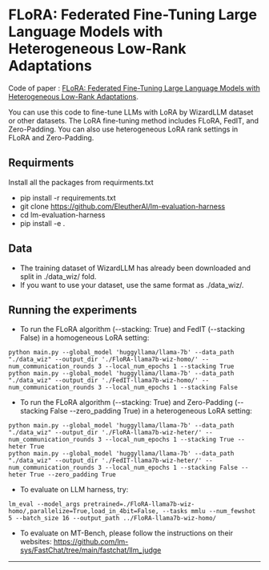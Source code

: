 # FLoRA: Federated Fine-Tuning Large Language Models with Heterogeneous Low-Rank Adaptations
Code of paper : [FLoRA: Federated Fine-Tuning Large Language Models with Heterogeneous Low-Rank Adaptations](https://arxiv.org/pdf/2409.05976).

You can use this code to fine-tune LLMs with LoRA by WizardLLM dataset or other datasets.
The LoRA fine-tuning method includes FLoRA, FedIT, and Zero-Padding. You can also use heterogeneous LoRA rank settings in FLoRA and Zero-Padding.

## Requirments
Install all the packages from requirments.txt
* pip install -r requirements.txt
* git clone https://github.com/EleutherAI/lm-evaluation-harness
* cd lm-evaluation-harness
* pip install -e .

## Data
* The training dataset of WizardLLM has already been downloaded and split in ./data_wiz/ fold.
* If you want to use your dataset, use the same format as ./data_wiz/.

## Running the experiments
* To run the FLoRA algorithm (--stacking: True) and FedIT (--stacking False) in a homogeneous LoRA setting:
```
python main.py --global_model 'huggyllama/llama-7b' --data_path  "./data_wiz" --output_dir './FloRA-llama7b-wiz-homo/' --num_communication_rounds 3 --local_num_epochs 1 --stacking True
python main.py --global_model 'huggyllama/llama-7b' --data_path  "./data_wiz" --output_dir './FedIT-llama7b-wiz-homo/' --num_communication_rounds 3 --local_num_epochs 1 --stacking False
```
* To run the FLoRA algorithm (--stacking: True) and Zero-Padding (--stacking False --zero_padding True) in a heterogeneous LoRA setting:
```
python main.py --global_model 'huggyllama/llama-7b' --data_path  "./data_wiz" --output_dir './FloRA-llama7b-wiz-heter/' --num_communication_rounds 3 --local_num_epochs 1 --stacking True --heter True
python main.py --global_model 'huggyllama/llama-7b' --data_path  "./data_wiz" --output_dir './FedIT-llama7b-wiz-heter/' --num_communication_rounds 3 --local_num_epochs 1 --stacking False --heter True --zero_padding True
```

* To evaluate on LLM harness, try:
```
lm_eval --model_args pretrained=./FloRA-llama7b-wiz-homo/,parallelize=True,load_in_4bit=False, --tasks mmlu --num_fewshot 5 --batch_size 16 --output_path ../FloRA-llama7b-wiz-homo/
```
* To evaluate on MT-Bench, please follow the instructions on their websites: https://github.com/lm-sys/FastChat/tree/main/fastchat/llm_judge
-----
